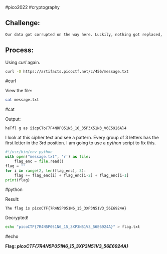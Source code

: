 #pico2022 #cryptography 

## Challenge:
```md
Our data got corrupted on the way here. Luckily, nothing got replaced, but every block of 3 got scrambled around! The first word seems to be three letters long, maybe you can use that to recover the rest of the message. Download the corrupted message [here](https://artifacts.picoctf.net/c/456/message.txt).
```

## Process:
Using *curl* again.
```bash
curl -O https://artifacts.picoctf.net/c/456/message.txt
```
#curl 

View the file:
```bash
cat message.txt
```
#cat 

Output:
```
heTfl g as iicpCTo{7F4NRP051N5_16_35P3X51N3_V6E5926A}4
```

I look at this cipher text and see a pattern. Every group of 3 letters has the first letter in the 3rd position. I am going to use a *python* script to fix this.
```python
#!/usr/bin/env python
with open("message.txt", 'r') as file:
    flag_enc = file.read()
flag = ""
for i in range(2, len(flag_enc), 3):
    flag += flag_enc[i] + flag_enc[i-2] + flag_enc[i-1]
print(flag)
```
#python 

Result:
```
The flag is picoCTF{7R4N5P051N6_15_3XP3N51V3_56E6924A}
```

Decrypted!
```bash
echo "picoCTF{7R4N5P051N6_15_3XP3N51V3_56E6924A}" > flag.txt
```
#echo 

**Flag: *picoCTF{7R4N5P051N6_15_3XP3N51V3_56E6924A}***
